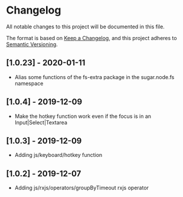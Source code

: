 # Changelog

All notable changes to this project will be documented in this file.

The format is based on [Keep a Changelog](https://keepachangelog.com/en/1.0.0/),
and this project adheres to [Semantic Versioning](https://semver.org/spec/v2.0.0.html).

## [1.0.23] - 2020-01-11

- Alias some functions of the fs-extra package in the sugar.node.fs namespace

## [1.0.4] - 2019-12-09

- Make the hotkey function work even if the focus is in an Input|Select|Textarea

## [1.0.3] - 2019-12-09

- Adding js/keyboard/hotkey function

## [1.0.2] - 2019-12-07

- Adding js/rxjs/operators/groupByTimeout rxjs operator

